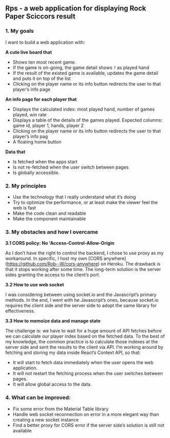 ## Rps - a web application for displaying Rock Paper Sciccors result

### 1. My goals

  I want to build a web application with:

  **A cute live board that**
  - Shows ten most recent game. 
  - If the game is on-going, the game detail shows `?` as played hand
  - If the result of the existed game is available, updates the game detail and puts it on top of the list 
  - Clicking on the player name or its info button redirects the user to that player’s info page

  **An info page for each player that**
  -	Displays the calculated index: most played hand, number of games played, win rate
  -	Displays a table of the details of the games played. Expected columns: game id, player 1, hands, player 2
  - Clicking on the player name or its info button redirects the user to that player’s info pag
  -	A floating home button

  **Data that**
  -	Is fetched when the apps start 
  -	Is not re-fetched when the user switch between pages
  -	Is globally accessible. 

### 2. My principles

  -	Use the technology that I really understand what it’s doing 
  -	Try to optimize the performance, or at least make the viewer feel the web is fast 
  -	Make the code clean and readable 
  -	Make the component maintainable 


### 3. My obstacles and how I overcame

 **3.1 CORS policy: No 'Access-Control-Allow-Origin**

  As I don’t have the right to control the backend, I chose to use proxy as my workaround. In specific, I host my own [CORS anywhere] (https://github.com/Rob--W/cors-anywhere) on Heroku. The drawback is that it stops working after some time. The long-term solution is the server sides granting the access to the client’s port.  

  **3.2 How to use web socket**

  I was considering between using socket.io and the Javascript’s primary methods. In the end, I went with he Javascript’s ones, because socket.io requires the client side and the server side to adopt the same library for effectiveness.  

  **3.3 How to memoize data and manage state**

  The challenge is: we have to wait for a huge amount of API fetches before we can calculate our player index based on the fetched data. To the best of my knowledge, the common practice is to calculate those indexes at the server side and sent the results to the client via API. I’m working around by fetching and storing my data inside React’s Context API, so that: 
  -	It will start to fetch data immediately when the user opens the web application. 
  -	It will not restart the fetching process when the user switches between pages.
  -	It will allow global access to the data.
  


### 4. What can be improved: 

  - Fix some error from the Material Table library
  -	Handle web socket reconnection on error in a more elegant way than creating a new socket instance
  -	Find a better proxy for CORS error if the server side’s solution is still not available
